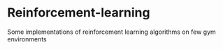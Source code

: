 # Reinforcement-learning
Some implementations of reinforcement learning algorithms on few gym environments
